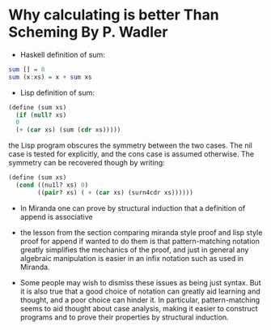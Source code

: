 
# Why calculating is better Than Scheming By P. Wadler

- Haskell definition of sum:
```haskell
sum [] = 0
sum (x:xs) = x + sum xs
```

- Lisp definition of sum:
```scheme
(define (sum xs) 
  (if (null? xs)
  0
  (+ (car xs) (sum (cdr xs)))))
```

the Lisp program obscures the symmetry between the two cases. The nil case is tested for explicitly, and the cons case is assumed otherwise. 
The symmetry can be recovered though by writing:
```scheme
(define (sum xs)
  (cond ((nu1l? xs) 0)
        ((pair? xs) ( + (car xs) (surn4cdr xs))))))
```

- In Miranda one can prove by structural induction that a definition of append is associative 
- the lesson from the section comparing miranda style proof and lisp style proof for append if wanted to do them is that pattern-matching notation 
  greatly simplifies the mechanics of the proof, and just in general any algebraic manipulation is easier in an infix notation such as used in Miranda.
 
- Some people may wish to dismiss these issues as being just syntax. But it is also true that a good choice of notation can greatly aid learning and thought, 
  and a poor choice can hinder it. In particular, pattern-matching seems to aid thought about case analysis, making it easier to construct programs and to prove 
  their properties by structural induction. 



